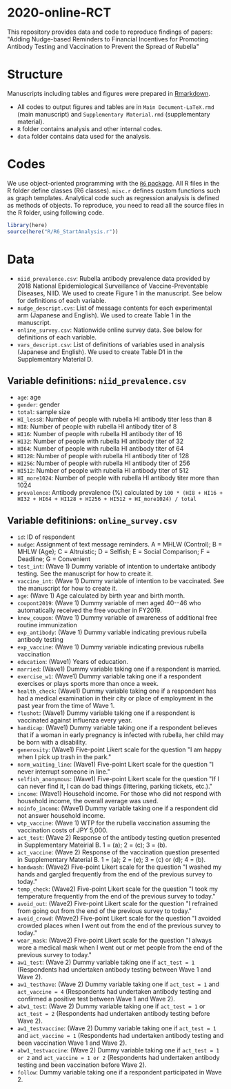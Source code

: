 # 2020-online-RCT

This repository provides data and code to reproduce findings of papers: "Adding Nudge-based Reminders to Financial Incentives for Promoting Antibody Testing and Vaccination to Prevent the Spread of Rubella"

# Structure

Manuscripts including tables and figures were prepared in [Rmarkdown](https://bookdown.org/yihui/rmarkdown-cookbook/).

- All codes to output figures and tables are in `Main Document-LaTeX.rmd` (main manuscript) and `Supplementary Material.rmd` (supplementary material).
- `R` folder contains analysis and other internal codes.
- `data` folder contains data used for the analysis.

# Codes

We use object-oriented programming with the [`R6` package](https://r6.r-lib.org/index.html). All R files in the R folder define classes (R6 classes). `misc.r` defines custom functions such as graph templates. Analytical code such as regression analysis is defined as methods of objects. To reproduce, you need to read all the source files in the R folder, using following code.

```r
library(here)
source(here("R/R6_StartAnalysis.r"))
```

# Data

- `niid_prevalence.csv`: Rubella antibody prevalence data provided by 2018 National Epidemiological Surveillance of Vaccine-Preventable Diseases, NIID. We used to create Figure 1 in the manuscript. See below for definitions of each variable.
- `nudge_descript.cvs`: List of message contents for each experimental arm (Japanese and English). We used to create Table 1 in the manuscript.
- `online_survey.csv`: Nationwide online survey data. See below for definitions of each variable.
- `vars_descript.csv`: List of definitions of variables used in analysis (Japanese and English). We used to create Table D1 in the Supplementary Material D.

## Variable definitions: `niid_prevalence.csv`

- `age`: age
- `gender`: gender
- `total`: sample size
- `HI_less8`: Number of people with rubella HI antibody titer less than 8
- `HI8`: Number of people with rubella HI antibody titer of 8
- `HI16`: Number of people with rubella HI antibody titer of 16
- `HI32`: Number of people with rubella HI antibody titer of 32
- `HI64`: Number of people with rubella HI antibody titer of 64
- `HI128`: Number of people with rubella HI antibody titer of 128
- `HI256`: Number of people with rubella HI antibody titer of 256
- `HI512`: Number of people with rubella HI antibody titer of 512
- `HI_more1024`: Number of people with rubella HI antibody titer more than 1024
- `prevalence`: Antibody prevalence (%) calculated by `100 * (HI8 + HI16 + HI32 + HI64 + HI128 + HI256 + HI512 + HI_more1024) / total`

## Variable defitinions: `online_survey.csv`

- `id`: ID of respondent
- `nudge`: Assignment of text message reminders. A = MHLW (Control); B = MHLW (Age); C = Altruistic; D = Selfish; E = Social Comparison; F = Deadline; G = Convenient
- `test_int`: (Wave 1) Dummy variable of intention to undertake antibody testing. See the manuscript for how to create it.
- `vaccine_int`: (Wave 1) Dummy variable of intention to be vaccinated. See the manuscript for how to create it.
- `age`: (Wave 1) Age calculated by birth year and birth month.
- `coupont2019`: (Wave 1) Dummy variable of men aged 40--46 who automatically received the free voucher in FY2019.
- `know_coupon`: (Wave 1) Dummy variable of awareness of additional free routine immunization
- `exp_antibody`: (Wave 1) Dummy variable indicating previous rubella antibody testing
- `exp_vaccine`: (Wave 1) Dummy variable indicating previous rubella vaccination
- `education`: (Wave1) Years of education.
- `married`: (Wave1) Dummy variable taking one if a respondent is married.
- `exercise_w1`: (Wave1) Dummy variable taking one if a respondent exercises or plays sports more than once a week.
- `health_check`: (Wave1) Dummy variable taking one if a respondent has had a medical examination in their city or place of employment in the past year from the time of Wave 1.
- `flushot`: (Wave1) Dummy variable taking one if a respondent is vaccinated against influenza every year.
- `handicap`: (Wave1) Dummy variable taking one if a respondent believes that if a woman in early pregnancy is infected with rubella, her child may be born with a disability.
- `generosity`: (Wave1) Five-point Likert scale for the question "I am happy when I pick up trash in the park."
- `norm_waiting_line`: (Wave1) Five-point Likert scale for the question "I never interrupt someone in line."
- `selfish_anonymous`: (Wave1) Five-point Likert scale for the question "If I can never find it, I can do bad things (littering, parking tickets, etc.)."
- `income`: (Wave1) Household income. For those who did not respond with household income, the overall average was used.
- `noinfo_income`: (Wave1) Dummy variable taking one if a respondent did not answer household income.
- `wtp_vaccine`: (Wave 1) WTP for the rubella vaccination assuming the vaccination costs of JPY 5,000.
- `act_test`: (Wave 2) Response of the antibody testing quetion presented in Supplementary Mateirial B. 1 = (a); 2 = (c); 3 = (b).
- `act_vaccine`: (Wave 2) Response of the vaccination question presented in Supplementary Material B. 1 = (a); 2 = (e); 3 = (c) or (d); 4 = (b).
- `handwash`: (Wave2) Five-point Likert scale for the question "I washed my hands and gargled frequently from the end of the previous survey to today."
- `temp_check`: (Wave2) Five-point Likert scale for the question "I took my temperature frequently from the end of the previous survey to today."
- `avoid_out`: (Wave2) Five-point Likert scale for the question "I refrained from going out from the end of the previous survey to today."
- `avoid_crowd`: (Wave2) Five-point Likert scale for the question "I avoided crowded places when I went out from the end of the previous survey to today."
- `wear_mask`: (Wave2) Five-point Likert scale for the question "I always wore a medical mask when I went out or met people from the end of the previous survey to today."
- `aw1_test`: (Wave 2) Dummy variable taking one if `act_test = 1` (Respondents had undertaken antibody testing between Wave 1 and Wave 2).
- `aw1_testhave`: (Wave 2) Dummy variable taking one if `act_test = 1` and `act_vaccine = 4` (Respondents had undertaken antibody testing and confirmed a positive test between Wave 1 and Wave 2).
- `abw1_test`: (Wave 2) Dummy variable taking one if `act_test = 1` or `act_test = 2` (Respondents had undertaken antibody testing before Wave 2).
- `aw1_testvaccine`: (Wave 2) Dummy variable taking one if `act_test = 1` and `act_vaccine = 1` (Respondents had undertaken antibody testing and been vaccination Wave 1 and Wave 2).
- `abw1_testvaccine`: (Wave 2) Dummy variable taking one if `act_test = 1 or 2` and `act_vaccine = 1 or 2` (Respondents had undertaken antibody testing and been vaccination before Wave 2).
- `follow`: Dummy variable taking one if a respondent participated in Wave 2.